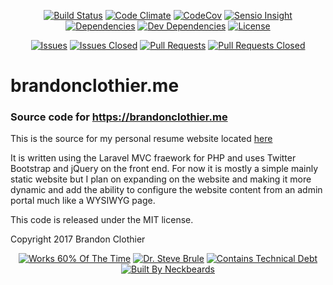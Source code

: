 <p align="center">
  <a href="https://travis-ci.org/brandon14/brandonclothier.me"><img src="https://img.shields.io/travis/brandon14/brandonclothier.me/master.svg?style=flat-square" alt="Build Status"></a>
  <a href="https://codeclimate.com/github/brandon14/brandonclothier.me"><img src="https://img.shields.io/codeclimate/github/brandon14/brandonclothier.me.svg?style=flat-square" alt="Code Climate"></a>
  <a href="https://codecov.io/gh/brandon14/brandonclothier.me"><img src="https://img.shields.io/codecov/c/github/codecov/brandonclothier.me.svg?style=flat-square" alt="CodeCov"></a>
  <a href="https://insight.sensiolabs.com/projects/9fdb6a1c-e576-4cb5-9e93-0facf312e3c6"><img src="https://img.shields.io/sensiolabs/i/45afb680-d4e6-4e66-93ea-bcfa79eb8a87.svg?style=flat-square" alt="Sensio Insight"></a>
  <a href="https://david-dm.org/brandon14/brandonclothier.me"><img src="https://david-dm.org/brandon14/brandonclothier.me.svg?style=flat-square" alt="Dependencies"></a>
  <a href="https://david-dm.org/brandon14/brandonclothier.me#info=devDependencies"><img src="https://david-dm.org/brandon14/brandonclothier.me/dev-status.svg?style=flat-square" alt="Dev Dependencies"></a>
  <a href="https://github.com/brandon14/brandonclothier.me/blob/master/LICENSE"><img src="https://img.shields.io/github/license/brandon14/brandonclothier.me.svg?style=flat-square" alt="License"></a>
</p>
<p align="center">
  <a href="https://github.com/brandon14/brandonclothier.me/issues"><img src="https://img.shields.io/github/issues/brandon14/brandonclothier.me.svg?style=flat-square" alt="Issues"></a>
  <a href="https://github.com/brandon14/brandonclothier.me/issues?q=is%3Aissue+is%3Aclosed"><img src="https://img.shields.io/github/issues-closed/brandon14/brandonclothier.me.svg?style=flat-square" alt="Issues Closed"></a>
  <a href="https://github.com/brandon14/brandonclothier.me/pulls"><img src="https://img.shields.io/github/issues-pr/brandon14/brandonclothier.me.svg?style=flat-square" alt="Pull Requests"></a>
  <a href="https://github.com/brandon14/brandonclothier.me/pulls?q=is%3Apr+is%3Aclosed"><img src="https://img.shields.io/github/issues-pr-closed/brandon14/brandonclothier.me.svg?style=flat-square" alt="Pull Requests Closed"></a>
</p>

# brandonclothier.me
### Source code for https://brandonclothier.me

This is the source for my personal resume website located [here](https://brandonclothier.me)

It is written using the Laravel MVC fraework for PHP and uses Twitter
Bootstrap and jQuery on the front end. For now it is mostly a simple
mainly static website but I plan on expanding on the website and making
it more dynamic and add the ability to configure the website content from
an admin portal much like a WYSIWYG page.

This code is released under the MIT license.

Copyright 2017 Brandon Clothier

<p align="center">
  <a href="https://forthebadge.com"><img src="http://forthebadge.com/images/badges/60-percent-of-the-time-works-every-time.svg" alt="Works 60% Of The Time"></a>
  <a href="https://forthebadge.com"><img src="http://forthebadge.com/images/badges/certified-steve-bruhle.svg" alt="Dr. Steve Brule"></a>
  <a href="https://forthebadge.com"><img src="http://forthebadge.com/images/badges/contains-technical-debt.svg" alt="Contains Technical Debt"></a>
  <a href="https://forthebadge.com"><img src="http://forthebadge.com/images/badges/built-by-neckbeards.svg" alt="Built By Neckbeards"></a>
</p>
